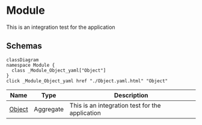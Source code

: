 # Module

This is an integration test for the application

## Schemas
```mermaid
classDiagram
namespace Module {
  class _Module_Object_yaml["Object"]
}
click _Module_Object_yaml href "./Object.yaml.html" "Object"
```
| Name | Type | Description |
|------|-----|-------------|
| [Object](./Object.yaml.md) | Aggregate | This is an integration test for the application |


